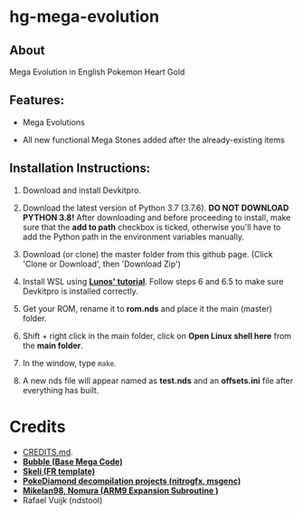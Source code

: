# hg-mega-evolution
## About
 Mega Evolution in English Pokemon Heart Gold

## Features:
* Mega Evolutions

* All new functional Mega Stones added after the already-existing items


## Installation Instructions:
1. Download and install Devkitpro. 

2. Download the latest version of Python 3.7 (3.7.6). **DO NOT DOWNLOAD PYTHON 3.8!**
After downloading and before proceeding to install, make sure that the **add to path** checkbox is ticked, otherwise you'll have to add the Python path in the environment variables manually. 

3. Download (or clone) the master folder from this github page.
(Click 'Clone or Download', then 'Download Zip')

4. Install WSL using  [**Lunos' tutorial**][LUNOS].  Follow steps 6 and 6.5 to make sure Devkitpro is installed correctly.

5. Get your ROM, rename it to **rom.nds** and place it the main (master) folder.

6. Shift + right click in the main folder, click on **Open Linux shell here** from the **main folder**. 

7. In the window, type `make`.

8. A new nds file will appear named as **test.nds** and an **offsets.ini** file after everything has built.

# Credits
* [CREDITS.md](CREDITS.md).
* [**Bubble (Base Mega Code)**][TEMPLATE]
* [**Skeli (FR template)**][CFRU]
* [**PokeDiamond decompilation projects (nitrogfx, msgenc)**][diamond]
* [**Mikelan98, Nomura (ARM9 Expansion Subroutine )**][ARM9]
* Rafael Vuijk (ndstool)

[MONEXPAND]: https://github.com/BluRosie/hgss-monexpansion
[CFRU]: https://github.com/Skeli789/Complete-Fire-Red-Upgrade
[G5T]: https://github.com/CodenamePU/Gen5Tools
[ARM9]: https://pokehacking.com/tutorials/ramexpansion/
[diamond]:https://github.com/pret/pokediamond
[TEMPLATE]: https://github.com/Bubble791/Pokemon-Heart-Gold-Engine
[LUNOS]: https://www.pokecommunity.com/showthread.php?t=432351
